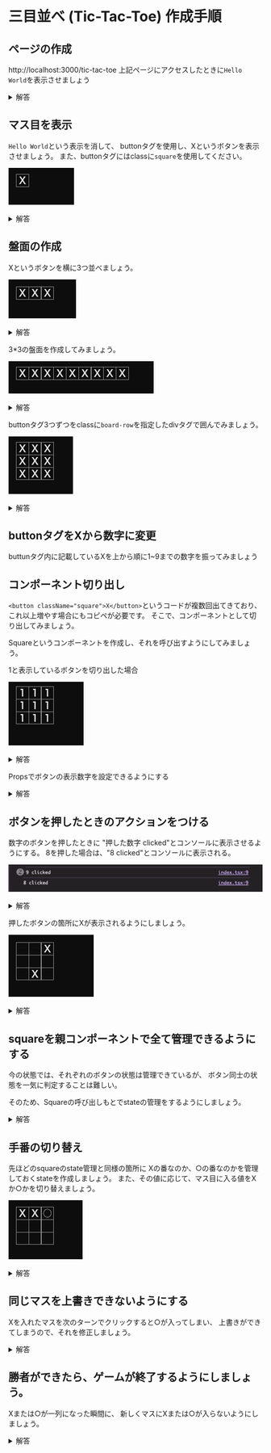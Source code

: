 # 三目並べ (Tic-Tac-Toe) 作成手順

## ページの作成
http://localhost:3000/tic-tac-toe
上記ページにアクセスしたときに`Hello World`を表示させましょう

<details>
<summary>解答</summary>

```
export default function TicTacToe() {
  return (
    <span>Hello World</span>
  );
}
```
</details>

<!-- TODO -->
<!-- Nextの新規ページ作成方法の説明 -->

## マス目を表示
`Hello World`という表示を消して、
buttonタグを使用し、Xというボタンを表示させましょう。
また、buttonタグにはclassに`square`を使用してください。

![マス目の表示](< 2.png>)

<details>
<summary>解答</summary>

```
export default function TicTacToe() {
  return (
    <button className="square">X</button>
  );
}
```
</details>

## 盤面の作成
Xというボタンを横に3つ並べましょう。

![ボタンを3つ並べる](< 3-1.png>)

<details>
<summary>解答</summary>

```
export default function TicTacToe() {
  return (
    <>
      <button className="square">X</button>
      <button className="square">X</button>
      <button className="square">X</button>
    </>
  );
}
```
</details>

3*3の盤面を作成してみましょう。

![3*3盤面](< 3-2.png>)

<details>
<summary>解答</summary>

```
export default function TicTacToe() {
  return (
    <>
      <button className="square">X</button>
      <button className="square">X</button>
      <button className="square">X</button>
      <button className="square">X</button>
      <button className="square">X</button>
      <button className="square">X</button>
      <button className="square">X</button>
      <button className="square">X</button>
      <button className="square">X</button>
    </>
  );
}


```
</details>


buttonタグ3つずつをclassに`board-row`を指定したdivタグで囲んでみましょう。

![alt text](< 3-3.png>)

<details>
<summary>解答</summary>

```
export default function TicTacToe() {
  return (
    <>
      <div className="board-row">
        <button className="square">X</button>
        <button className="square">X</button>
        <button className="square">X</button>
      </div>
      <div className="board-row">
        <button className="square">X</button>
        <button className="square">X</button>
        <button className="square">X</button>
      </div>
      <div className="board-row">
        <button className="square">X</button>
        <button className="square">X</button>
        <button className="square">X</button>
      </div>
    </>
  );
}

```
</details>

## buttonタグをXから数字に変更
buttunタグ内に記載しているXを上から順に1~9までの数字を振ってみましょう


## コンポーネント切り出し
`<button className="square">X</button>`というコードが複数回出てきており、
これ以上増やす場合にもコピペが必要です。
そこで、コンポーネントとして切り出してみましょう。

Squareというコンポーネントを作成し、それを呼び出すようにしてみましょう。

1と表示しているボタンを切り出した場合

![コンポーネント切り出し](< 4-1.png>)

<details>
<summary>解答</summary>

src/components/Square/index.tsx
```
export function Square() {
  return <button className="square">1</button>;
}
```

src/app/tic-tac-toe/page.tsx
```
import { Square } from "@/components/Square";

export default function TicTacToe() {
  return (
    <>
      <div className="board-row">
        <Square />
        <Square />
        <Square />
      </div>
      <div className="board-row">
        <Square />
        <Square />
        <Square />
      </div>
      <div className="board-row">
        <Square />
        <Square />
        <Square />
      </div>
    </>
  );
}
```
</details>

Propsでボタンの表示数字を設定できるようにする

<details>
<summary>解答</summary>

src/components/Square/index.tsx
```
type Props = {
  value: string;
};

export function Square({ value }: Props) {
  return <button className="square">{value}</button>;
}
```

src/app/tic-tac-toe/page.tsx
```
import { Square } from "@/components/Square";

export default function TicTacToe() {
  return (
    <>
      <div className="board-row">
        <Square value="1" />
        <Square value="2" />
        <Square value="3" />
      </div>
      <div className="board-row">
        <Square value="4" />
        <Square value="5" />
        <Square value="6" />
      </div>
      <div className="board-row">
        <Square value="7" />
        <Square value="8" />
        <Square value="9" />
      </div>
    </>
  );
}

```
</details>

## ボタンを押したときのアクションをつける
数字のボタンを押したときに "押した数字 clicked"とコンソールに表示させるようにする。
8を押した場合は、"8 clicked"とコンソールに表示される。

![ボタンアクションコンソール表示](< 5-1.png>)

<details>
<summary>解答</summary>

src/components/Square/index.tsx
```
"use client";

type Props = {
  value: string;
};

export function Square({ value }: Props) {
  function handleClick() {
    console.log(value + " clicked");
  }

  return (
    <button className="square" onClick={handleClick}>
      {value}
    </button>
  );
}

```
</details>


押したボタンの箇所にXが表示されるようにしましょう。

![押したところに値を置く](< 5-2.png>)

<details>
<summary>解答</summary>

src/components/Square/index.tsx
```
"use client";

import { useState } from "react";

export function Square() {
  const [value, setValue] = useState<string | null>(null);

  function handleClick() {
    setValue("X");
  }

  return (
    <button className="square" onClick={handleClick}>
      {value}
    </button>
  );
}

```

src/app/tic-tac-toe/page.tsx
```
import { Square } from "@/components/Square";

export default function TicTacToe() {
  return (
    <>
      <div className="board-row">
        <Square />
        <Square />
        <Square />
      </div>
      <div className="board-row">
        <Square />
        <Square />
        <Square />
      </div>
      <div className="board-row">
        <Square />
        <Square />
        <Square />
      </div>
    </>
  );
}
```
</details>

## squareを親コンポーネントで全て管理できるようにする
今の状態では、それぞれのボタンの状態は管理できているが、
ボタン同士の状態を一気に判定することは難しい。

そのため、Squareの呼び出しもとでstateの管理をするようにしましょう。

<details>
<summary>解答</summary>

src/components/Square/index.tsx
```
type Props = {
  value: string;
  onClick: () => void;
};

export function Square({ value, onClick }: Props) {
  return (
    <button className="square" onClick={onClick}>
      {value}
    </button>
  );
}
```

src/app/tic-tac-toe/page.tsx
```
"use client";

import { useState } from "react";

import { Square } from "@/components/Square";

export default function TicTacToe() {
  const [squares, setSquares] = useState(Array(9).fill(null));

  function handleClick(i: number) {
    const nextSquares = squares.slice();
    nextSquares[i] = "X";
    setSquares(nextSquares);
  }

  return (
    <>
      <div className="board-row">
        <Square value={squares[0]} onClick={() => handleClick(0)} />
        <Square value={squares[1]} onClick={() => handleClick(1)} />
        <Square value={squares[2]} onClick={() => handleClick(2)} />
      </div>
      <div className="board-row">
        <Square value={squares[3]} onClick={() => handleClick(3)} />
        <Square value={squares[4]} onClick={() => handleClick(4)} />
        <Square value={squares[5]} onClick={() => handleClick(5)} />
      </div>
      <div className="board-row">
        <Square value={squares[6]} onClick={() => handleClick(6)} />
        <Square value={squares[7]} onClick={() => handleClick(7)} />
        <Square value={squares[8]} onClick={() => handleClick(8)} />
      </div>
    </>
  );
}

```
</details>

## 手番の切り替え
先ほどのsquareのstate管理と同様の箇所に
Xの番なのか、○の番なのかを管理しておくstateを作成しましょう。
また、その値に応じて、マス目に入る値をXか○かを切り替えましょう。

![alt text](< 6-1.png>)

<details>
<summary>解答</summary>

src/app/tic-tac-toe/page.tsx
```
"use client";

import { useState } from "react";

import { Square } from "@/components/Square";

export default function TicTacToe() {
  const [squares, setSquares] = useState(Array(9).fill(null));
  const [xIsNext, setXIsNext] = useState(true);

  function handleClick(i: number) {
    const nextSquares = squares.slice();
    if (xIsNext) {
      nextSquares[i] = "X";
    } else {
      nextSquares[i] = "○";
    }
    setSquares(nextSquares);
    setXIsNext(!xIsNext);
  }

  return (
    <>
      <div className="board-row">
        <Square value={squares[0]} onClick={() => handleClick(0)} />
        <Square value={squares[1]} onClick={() => handleClick(1)} />
        <Square value={squares[2]} onClick={() => handleClick(2)} />
      </div>
      <div className="board-row">
        <Square value={squares[3]} onClick={() => handleClick(3)} />
        <Square value={squares[4]} onClick={() => handleClick(4)} />
        <Square value={squares[5]} onClick={() => handleClick(5)} />
      </div>
      <div className="board-row">
        <Square value={squares[6]} onClick={() => handleClick(6)} />
        <Square value={squares[7]} onClick={() => handleClick(7)} />
        <Square value={squares[8]} onClick={() => handleClick(8)} />
      </div>
    </>
  );
}


```
</details>

## 同じマスを上書きできないようにする
Xを入れたマスを次のターンでクリックすると○が入ってしまい、
上書きができてしまうので、それを修正しましょう。

<details>
<summary>解答</summary>

src/app/tic-tac-toe/page.tsx
```
  function handleClick(i: number) {
    if (squares[i]) return;
    const nextSquares = squares.slice();
    if (xIsNext) {
      nextSquares[i] = "X";
    } else {
      nextSquares[i] = "○";
    }
    setSquares(nextSquares);
    setXIsNext(!xIsNext);
  }

```
</details>

## 勝者ができたら、ゲームが終了するようにしましょう。
Xまたは○が一列になった瞬間に、
新しくマスにXまたは○が入らないようにしましょう。

<details>
<summary>解答</summary>

src/app/tic-tac-toe/page.tsx
```
"use client";

import { useState } from "react";

import { Square } from "@/components/Square";

function calculateWinner(squares: string[]) {
  const lines = [
    [0, 1, 2],
    [3, 4, 5],
    [6, 7, 8],
    [0, 3, 6],
    [1, 4, 7],
    [2, 5, 8],
    [0, 4, 8],
    [2, 4, 6],
  ];
  for (let i = 0; i < lines.length; i++) {
    const [a, b, c] = lines[i];
    if (squares[a] && squares[a] === squares[b] && squares[a] === squares[c]) {
      return squares[a];
    }
  }
  return null;
}

export default function TicTacToe() {
  const [squares, setSquares] = useState(Array(9).fill(null));
  const [xIsNext, setXIsNext] = useState(true);

  function handleClick(i: number) {
    if (squares[i] || calculateWinner(squares)) return;
    const nextSquares = squares.slice();
    if (xIsNext) {
      nextSquares[i] = "X";
    } else {
      nextSquares[i] = "○";
    }
    setSquares(nextSquares);
    setXIsNext(!xIsNext);
  }

  return (
    <>
      <div className="board-row">
        <Square value={squares[0]} onClick={() => handleClick(0)} />
        <Square value={squares[1]} onClick={() => handleClick(1)} />
        <Square value={squares[2]} onClick={() => handleClick(2)} />
      </div>
      <div className="board-row">
        <Square value={squares[3]} onClick={() => handleClick(3)} />
        <Square value={squares[4]} onClick={() => handleClick(4)} />
        <Square value={squares[5]} onClick={() => handleClick(5)} />
      </div>
      <div className="board-row">
        <Square value={squares[6]} onClick={() => handleClick(6)} />
        <Square value={squares[7]} onClick={() => handleClick(7)} />
        <Square value={squares[8]} onClick={() => handleClick(8)} />
      </div>
    </>
  );
}

```
</details>
